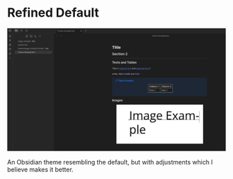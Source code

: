 # Refined Default

![banner.png](banner.png)

An Obsidian theme resembling the default, but with adjustments which I believe makes it better.

